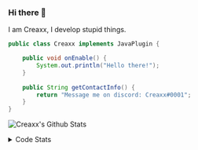 ### Hi there 👋

I am Creaxx, I develop stupid things. 

```java
public class Creaxx implements JavaPlugin {

    public void onEnable() {
        System.out.println("Hello there!");
    }
    
    public String getContactInfo() {
        return "Message me on discord: Creaxx#0001";
    }
}
```

![Creaxx's Github Stats](https://github-readme-stats.vercel.app/api?username=CreaxxOG&show_icons=true&theme=dark&count_private=true)

<details>
  <summary>Code Stats</summary>

<!--START_SECTION:waka-->
![Code Time](http://img.shields.io/badge/Code%20Time-1%2C136%20hrs%2016%20mins-blue)

![Lines of code](https://img.shields.io/badge/From%20Hello%20World%20I%27ve%20Written-544.1%20thousand%20lines%20of%20code-blue)

**🐱 My GitHub Data** 

> 📦 66.2 kB Used in GitHub's Storage 
 > 
> 🏆 828 Contributions in the Year 2023
 > 
> 🚫 Not Opted to Hire
 > 
> 📜 4 Public Repositories 
 > 
> 🔑 2 Private Repositories 
 > 
**I'm an Early 🐤** 

```text
🌞 Morning                258 commits         ██░░░░░░░░░░░░░░░░░░░░░░░   07.25 % 
🌆 Daytime                1551 commits        ███████████░░░░░░░░░░░░░░   43.60 % 
🌃 Evening                1694 commits        ████████████░░░░░░░░░░░░░   47.62 % 
🌙 Night                  54 commits          ░░░░░░░░░░░░░░░░░░░░░░░░░   01.52 % 
```
📅 **I'm Most Productive on Saturday** 

```text
Monday                   407 commits         ███░░░░░░░░░░░░░░░░░░░░░░   11.44 % 
Tuesday                  467 commits         ███░░░░░░░░░░░░░░░░░░░░░░   13.13 % 
Wednesday                473 commits         ███░░░░░░░░░░░░░░░░░░░░░░   13.30 % 
Thursday                 584 commits         ████░░░░░░░░░░░░░░░░░░░░░   16.42 % 
Friday                   336 commits         ██░░░░░░░░░░░░░░░░░░░░░░░   09.45 % 
Saturday                 665 commits         █████░░░░░░░░░░░░░░░░░░░░   18.70 % 
Sunday                   625 commits         ████░░░░░░░░░░░░░░░░░░░░░   17.57 % 
```


📊 **This Week I Spent My Time On** 

```text
💬 Programming Languages: 
Java                     2 hrs 51 mins       ████████████████████████░   95.26 % 
XML                      6 mins              █░░░░░░░░░░░░░░░░░░░░░░░░   03.77 % 
YAML                     1 min               ░░░░░░░░░░░░░░░░░░░░░░░░░   00.67 % 
Kotlin                   0 secs              ░░░░░░░░░░░░░░░░░░░░░░░░░   00.29 % 

🔥 Editors: 
IntelliJ                 2 hrs 59 mins       █████████████████████████   100.00 % 
```

**I Mostly Code in Java** 

```text
Java                     49 repos            ████████████████████░░░░░   81.67 % 
Kotlin                   8 repos             ███░░░░░░░░░░░░░░░░░░░░░░   13.33 % 
TypeScript               2 repos             █░░░░░░░░░░░░░░░░░░░░░░░░   03.33 % 
EJS                      1 repo              ░░░░░░░░░░░░░░░░░░░░░░░░░   01.67 % 
```




 Last Updated on 12/03/2023 18:23:09 UTC
<!--END_SECTION:waka-->
</details>
